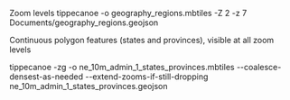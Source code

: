 Zoom levels
tippecanoe -o geography_regions.mbtiles -Z 2 -z 7 Documents/geography_regions.geojson

Continuous polygon features (states and provinces), visible at all zoom levels

tippecanoe -zg -o ne_10m_admin_1_states_provinces.mbtiles --coalesce-densest-as-needed --extend-zooms-if-still-dropping ne_10m_admin_1_states_provinces.geojson
